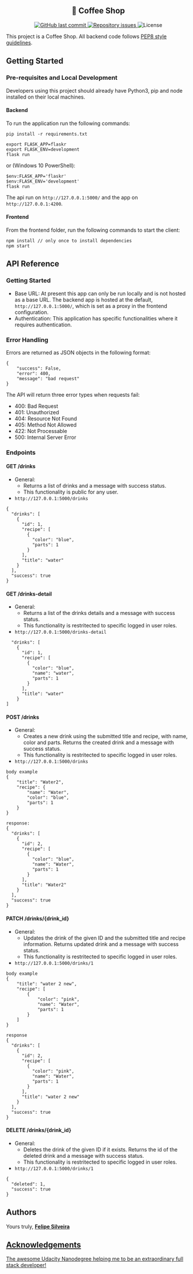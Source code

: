 <h2 align="center">
  🚀 Coffee Shop
</h2>

<p align="center">
  
  <a href="https://github.com/Silve1ra/coffee-shop/commits/main">
    <img alt="GitHub last commit" src="https://img.shields.io/github/last-commit/Silve1ra/coffee-shop">
  </a>

  <a href="https://github.com/Silve1ra/coffee-shop/issues">
    <img alt="Repository issues" src="https://img.shields.io/github/issues/Silve1ra/coffee-shop">
  </a>

  <img alt="License" src="https://img.shields.io/badge/license-MIT-brightgreen">
</p>

This project is a Coffee Shop. 
All backend code follows [PEP8 style guidelines](https://www.python.org/dev/peps/pep-0008/).

## Getting Started

### Pre-requisites and Local Development 
Developers using this project should already have Python3, pip and node installed on their local machines.

#### Backend

To run the application run the following commands: 
```
pip install -r requirements.txt
```
```
export FLASK_APP=flaskr
export FLASK_ENV=development
flask run
```
or (Windows 10 PowerShell):
```
$env:FLASK_APP='flaskr'
$env:FLASK_ENV='development'
flask run
```

The api run on `http://127.0.0.1:5000/` and the app on `http://127.0.0.1:4200`. 

#### Frontend

From the frontend folder, run the following commands to start the client: 
```
npm install // only once to install dependencies
npm start 
```

## API Reference

### Getting Started
- Base URL: At present this app can only be run locally and is not hosted as a base URL. The backend app is hosted at the default, `http://127.0.0.1:5000/`, which is set as a proxy in the frontend configuration. 
- Authentication: This application has specific functionalities where it requires authentication. 

### Error Handling
Errors are returned as JSON objects in the following format:
```
{
    "success": False, 
    "error": 400,
    "message": "bad request"
}
```
The API will return three error types when requests fail:
- 400: Bad Request
- 401: Unauthorized
- 404: Resource Not Found
- 405: Method Not Allowed
- 422: Not Processable
- 500: Internal Server Error

### Endpoints 
#### GET /drinks
- General:
    - Returns a list of drinks and a message with success status.
    - This functionality is public for any user.
- `http://127.0.0.1:5000/drinks`
```
{
  "drinks": [
    {
      "id": 1,
      "recipe": [
        {
          "color": "blue",
          "parts": 1
        }
      ],
      "title": "water"
    }
  ],
  "success": true
}
```

#### GET /drinks-detail
- General:
    - Returns a list of the drinks details and a message with success status.
    - This functionality is restritected to specific logged in user roles.
- `http://127.0.0.1:5000/drinks-detail`
```{
  "drinks": [
    {
      "id": 1,
      "recipe": [
        {
          "color": "blue",
          "name": "water",
          "parts": 1
        }
      ],
      "title": "water"
    }
]
```

#### POST /drinks
- General:
    - Creates a new drink using the submitted title and recipe, with name, color and parts. Returns the created drink and a message with success status.
    - This functionality is restritected to specific logged in user roles.
- `http://127.0.0.1:5000/drinks`
```
body example
{
    "title": "Water2",
    "recipe": {
        "name": "Water",
        "color": "blue",
        "parts": 1
    }
}
```
```
response:
{
  "drinks": [
    {
      "id": 2,
      "recipe": [
        {
          "color": "blue",
          "name": "Water",
          "parts": 1
        }
      ],
      "title": "Water2"
    }
  ],
  "success": true
}
```

#### PATCH /drinks/{drink_id}
- General:
    - Updates the drink of the given ID and the submitted title and recipe information. Returns updated drink and a message with success status.
    - This functionality is restritected to specific logged in user roles.
- `http://127.0.0.1:5000/drinks/1`
```
body example
{
	"title": "water 2 new",
	"recipe": [
		{
			"color": "pink",
			"name": "Water",
			"parts": 1
		}
	]
}
```
```
response
{
  "drinks": [
    {
      "id": 2,
      "recipe": [
        {
          "color": "pink",
          "name": "Water",
          "parts": 1
        }
      ],
      "title": "water 2 new"
    }
  ],
  "success": true
}
```

#### DELETE /drinks/{drink_id}
- General:
    - Deletes the drink of the given ID if it exists. Returns the id of the deleted drink and a message with success status.
    - This functionality is restritected to specific logged in user roles.
- `http://127.0.0.1:5000/drinks/1`
```
{
  "deleted": 1,
  "success": true
}
```

## Authors
Yours truly, <a href="https://github.com/Silve1ra"><b>Felipe Silveira</b> 

## Acknowledgements 
The awesome Udacity Nanodegree helping me to be an extraordinary full stack developer! 
